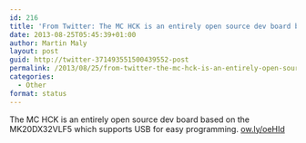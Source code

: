 ```yaml
---
id: 216
title: 'From Twitter: The MC HCK is an entirely open source dev board ba&#8230;'
date: 2013-08-25T05:45:39+01:00
author: Martin Maly
layout: post
guid: http://twitter-371493551500439552-post
permalink: /2013/08/25/from-twitter-the-mc-hck-is-an-entirely-open-source-dev-board-ba/
categories:
  - Other
format: status
---
```

The MC HCK is an entirely open source dev board based on the MK20DX32VLF5 which supports USB for easy programming. [ow.ly/oeHId](http://ow.ly/oeHId)